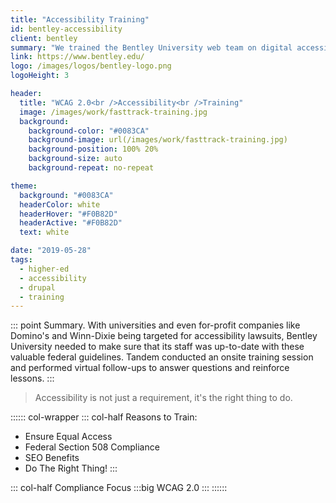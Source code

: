 ```yaml
---
title: "Accessibility Training"
id: bentley-accessibility
client: bentley
summary: "We trained the Bentley University web team on digital accessibility best practices."
link: https://www.bentley.edu/
logo: /images/logos/bentley-logo.png
logoHeight: 3

header:
  title: "WCAG 2.0<br />Accessibility<br />Training"
  image: /images/work/fasttrack-training.jpg
  background:
    background-color: "#0083CA"
    background-image: url(/images/work/fasttrack-training.jpg)
    background-position: 100% 20%
    background-size: auto
    background-repeat: no-repeat

theme:
  background: "#0083CA"
  headerColor: white
  headerHover: "#F0B82D"
  headerActive: "#F0B82D"
  text: white

date: "2019-05-28"
tags:
  - higher-ed
  - accessibility
  - drupal
  - training
---
```


::: point Summary.
With universities and even for-profit companies like Domino's and Winn-Dixie being targeted for accessibility lawsuits, Bentley University needed to make sure that its staff was up-to-date with these valuable federal guidelines. Tandem conducted an onsite training session and performed virtual follow-ups to answer questions and reinforce lessons.
:::

> Accessibility is not just a requirement, it's the right thing to do.

:::::: col-wrapper
::: col-half Reasons to Train:
* Ensure Equal Access
* Federal Section 508 Compliance
* SEO Benefits
* Do The Right Thing!
:::

::: col-half Compliance Focus
:::big
WCAG 2.0
:::
::::::
